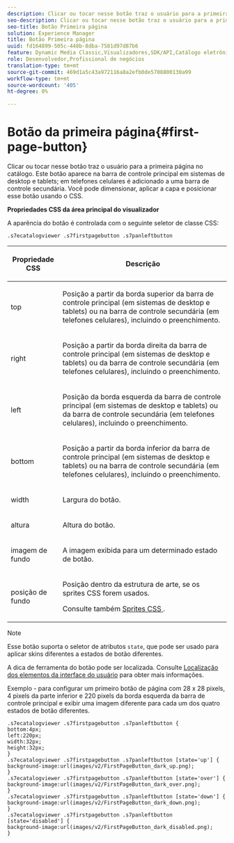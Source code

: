 ```yaml
---
description: Clicar ou tocar nesse botão traz o usuário para a primeira página no catálogo. Este botão aparece na barra de controle principal em sistemas de desktop e tablets; em telefones celulares é adicionado a uma barra de controle secundária. Você pode dimensionar, aplicar a capa e posicionar esse botão usando o CSS.
seo-description: Clicar ou tocar nesse botão traz o usuário para a primeira página no catálogo. Este botão aparece na barra de controle principal em sistemas de desktop e tablets; em telefones celulares é adicionado a uma barra de controle secundária. Você pode dimensionar, aplicar a capa e posicionar esse botão usando o CSS.
seo-title: Botão Primeira página
solution: Experience Manager
title: Botão Primeira página
uuid: fd164899-505c-448b-8dba-7581d97d87b6
feature: Dynamic Media Classic,Visualizadores,SDK/API,Catálogo eletrônico
role: Desenvolvedor,Profissional de negócios
translation-type: tm+mt
source-git-commit: 469d1a5c43a972116a8a2efb0de5708800130a99
workflow-type: tm+mt
source-wordcount: '405'
ht-degree: 0%

---
```



# Botão da primeira página{#first-page-button}

Clicar ou tocar nesse botão traz o usuário para a primeira página no catálogo. Este botão aparece na barra de controle principal em sistemas de desktop e tablets; em telefones celulares é adicionado a uma barra de controle secundária. Você pode dimensionar, aplicar a capa e posicionar esse botão usando o CSS.

<!--<a id="section_6C008EE11212461FA744F2540D38C295"></a>-->

**Propriedades CSS da área principal do visualizador**

A aparência do botão é controlada com o seguinte seletor de classe CSS:

`.s7ecatalogviewer .s7firstpagebutton .s7panleftbutton`

<table id="table_94EE3F5BBE4547C0B4943471CEE7EDE4"> 
 <thead> 
  <tr> 
   <th colname="col1" class="entry"> <p> Propriedade CSS </p> </th> 
   <th colname="col2" class="entry"> <p>Descrição </p> </th> 
  </tr> 
 </thead>
 <tbody> 
  <tr> 
   <td colname="col1"> <p> <span class="codeph"> top  </span> </p> </td> 
   <td colname="col2"> <p>Posição a partir da borda superior da barra de controle principal (em sistemas de desktop e tablets) ou na barra de controle secundária (em telefones celulares), incluindo o preenchimento. </p> </td> 
  </tr> 
  <tr> 
   <td colname="col1"> <p> <span class="codeph"> right  </span> </p> </td> 
   <td colname="col2"> <p>Posição a partir da borda direita da barra de controle principal (em sistemas de desktop e tablets) ou da barra de controle secundária (em telefones celulares), incluindo o preenchimento. </p> </td> 
  </tr> 
  <tr> 
   <td colname="col1"> <p> <span class="codeph"> left  </span> </p> </td> 
   <td colname="col2"> <p>Posição da borda esquerda da barra de controle principal (em sistemas de desktop e tablets) ou da barra de controle secundária (em telefones celulares), incluindo o preenchimento. </p> </td> 
  </tr> 
  <tr> 
   <td colname="col1"> <p> <span class="codeph"> bottom  </span> </p> </td> 
   <td colname="col2"> <p>Posição a partir da borda inferior da barra de controle principal (em sistemas de desktop e tablets) ou na barra de controle secundária (em telefones celulares), incluindo o preenchimento. </p> </td> 
  </tr> 
  <tr> 
   <td colname="col1"> <p> <span class="codeph"> width </span> </p> </td> 
   <td colname="col2"> <p>Largura do botão. </p> </td> 
  </tr> 
  <tr> 
   <td colname="col1"> <p> <span class="codeph"> altura  </span> </p> </td> 
   <td colname="col2"> <p>Altura do botão. </p> </td> 
  </tr> 
  <tr> 
   <td colname="col1"> <p> <span class="codeph"> imagem de fundo  </span> </p> </td> 
   <td colname="col2"> <p>A imagem exibida para um determinado estado de botão. </p> </td> 
  </tr> 
  <tr> 
   <td colname="col1"> <p> <span class="codeph"> posição de fundo  </span> </p> </td> 
   <td colname="col2"> <p> Posição dentro da estrutura de arte, se os sprites CSS forem usados. </p> <p>Consulte também <a href="../../../c-html5-s7-aem-asset-viewers/c-html5-20-ecatalog-viewer-about/c-html5-20-ecatalog-viewer-customizingviewer/c-html5-20-ecatalog-viewer-customizingviewer.md#section-9d570f95eb2443aca74c1b02f6e89aff" format="dita" scope="local"> Sprites CSS </a>. </p> </td> 
  </tr> 
 </tbody> 
</table>

>[!NOTE]
>
>Esse botão suporta o seletor de atributos `state`, que pode ser usado para aplicar skins diferentes a estados de botão diferentes.

A dica de ferramenta do botão pode ser localizada. Consulte [Localização dos elementos da interface do usuário](../../../c-html5-s7-aem-asset-viewers/c-html5-20-ecatalog-viewer-about/c-html5-20-ecatalog-viewer-localization.md#concept-cbfc39344c494eb7b9f6a272cff0cc74) para obter mais informações.

Exemplo - para configurar um primeiro botão de página com 28 x 28 pixels, 4 pixels da parte inferior e 220 pixels da borda esquerda da barra de controle principal e exibir uma imagem diferente para cada um dos quatro estados de botão diferentes.

```
.s7ecatalogviewer .s7firstpagebutton .s7panleftbutton { 
bottom:4px; 
left:220px; 
width:32px; 
height:32px; 
} 
.s7ecatalogviewer .s7firstpagebutton .s7panleftbutton [state='up'] { 
background-image:url(images/v2/FirstPageButton_dark_up.png); 
} 
.s7ecatalogviewer .s7firstpagebutton .s7panleftbutton [state='over'] {  
background-image:url(images/v2/FirstPageButton_dark_over.png); 
} 
.s7ecatalogviewer .s7firstpagebutton .s7panleftbutton [state='down'] {  
background-image:url(images/v2/FirstPageButton_dark_down.png); 
} 
.s7ecatalogviewer .s7firstpagebutton .s7panleftbutton [state='disabled'] { 
background-image:url(images/v2/FirstPageButton_dark_disabled.png); 
}
```

